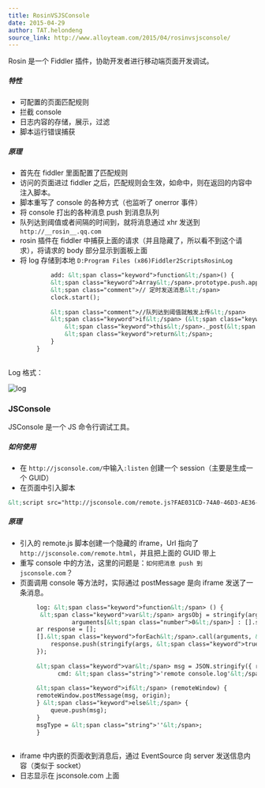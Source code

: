 ```yaml
---
title: RosinVSJSConsole
date: 2015-04-29
author: TAT.helondeng
source_link: http://www.alloyteam.com/2015/04/rosinvsjsconsole/
---
```


<!-- {% raw %} - for jekyll -->

Rosin 是一个 Fiddler 插件，协助开发者进行移动端页面开发调试。

##### 特性

-   可配置的页面匹配规则
-   拦截 console
-   日志内容的存储，展示，过滤
-   脚本运行错误捕获

##### 原理

-   首先在 fiddler 里面配置了匹配规则
-   访问的页面进过 fiddler 之后，匹配规则会生效，如命中，则在返回的内容中注入脚本。
-   脚本重写了 console 的各种方式（也监听了 onerror 事件）
-   将 console 打出的各种消息 push 到消息队列
-   队列达到阈值或者间隔的时间到，就将消息通过 xhr 发送到 `http://__rosin__.qq.com`
-   rosin 插件在 fiddler 中捕获上面的请求（并且隐藏了，所以看不到这个请求），将请求的 body 部分显示到面板上面
-   将 log 存储到本地 `D:Program Files (x86)Fiddler2ScriptsRosinLog`

```html
            add: &lt;span class="keyword">function&lt;/span>() {
            &lt;span class="keyword">Array&lt;/span>.prototype.push.apply(&lt;span class="keyword">this&lt;/span>._queueArr, arguments);
            &lt;span class="comment">// 定时发送消息&lt;/span>
            clock.start();
 
            &lt;span class="comment">//队列达到阈值就触发上传&lt;/span>
            &lt;span class="keyword">if&lt;/span> (&lt;span class="keyword">this&lt;/span>._queueArr.length >= THRESHOLD) {
                &lt;span class="keyword">this&lt;/span>._post(&lt;span class="keyword">this&lt;/span>._queueArr.splice(&lt;span class="number">0&lt;/span>, &lt;span class="keyword">this&lt;/span>._queueArr.length));
                &lt;span class="keyword">return&lt;/span>;
            }
        }
 
```

Log 格式：

![log](https://cloud.githubusercontent.com/assets/3880323/7385889/ad9570de-ee7f-11e4-91ea-2fe0eec730e2.png)

### JSConsole

JSConsole 是一个 JS 命令行调试工具。

##### 如何使用

-   在 `http://jsconsole.com/`中输入`:listen` 创建一个 session（主要是生成一个 GUID）
-   在页面中引入脚本

```html
&lt;script src="http://jsconsole.com/remote.js?FAE031CD-74A0-46D3-AE36-757BAB262BEA">&lt;/script>;
```

##### 原理

-   引入的 remote.js 脚本创建一个隐藏的 iframe，Url 指向了 `http://jsconsole.com/remote.html`，并且把上面的 GUID 带上
-   重写 console 中的方法，这里的问题是：`如何把消息 push 到 jsconsole.com`？
-   页面调用 console 等方法时，实际通过 postMessage 是向 iframe 发送了一条消息。

```html
        log: &lt;span class="keyword">function&lt;/span> () {
         &lt;span class="keyword">var&lt;/span> argsObj = stringify(arguments.length == &lt;span class="number">1&lt;/span> ? 
                  arguments[&lt;span class="number">0&lt;/span>] : [].slice.call(arguments, &lt;span class="number">0&lt;/span>));
        ar response = [];
        [].&lt;span class="keyword">forEach&lt;/span>.call(arguments, &lt;span class="keyword">function&lt;/span> (args) {
            response.push(stringify(args, &lt;span class="keyword">true&lt;/span>));
        });
 
        &lt;span class="keyword">var&lt;/span> msg = JSON.stringify({ response: response, 
              cmd: &lt;span class="string">'remote console.log'&lt;/span>, type: msgType });
 
        &lt;span class="keyword">if&lt;/span> (remoteWindow) {
        remoteWindow.postMessage(msg, origin);
        } &lt;span class="keyword">else&lt;/span> {
            queue.push(msg);
        }    
        msgType = &lt;span class="string">''&lt;/span>;
        }
 
```

-   iframe 中内嵌的页面收到消息后，通过 EventSource 向 server 发送信息内容（类似于 socket）
-   日志显示在 jsconsole.com 上面


<!-- {% endraw %} - for jekyll -->